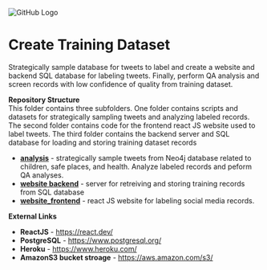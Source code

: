 ![GitHub Logo](/Images/Matching.jpg )

# Create Training Dataset
Strategically sample database for tweets to label and create a website and backend SQL database for labeling tweets.  Finally, perform QA analysis and screen records with low confidence of quality from training dataset.


**Repository Structure** <br>
This folder contains three subfolders.  One folder contains scripts and datasets for strategically sampling tweets and analyzing labeled records.  The second folder contains code for the frontend react JS website used to label tweets.  The third folder contains the backend server and SQL database for loading and storing training dataset records

- **[analysis](https://github.com/larkinandy/ChildrensHealthSocialMediaASP3IRE/tree/master/deep_learning/create_training_dataset/analysis)** - strategically sample tweets from Neo4j database related to children, safe places, and health.  Analyze labeled records and peform QA analyses.  <br>
- **[website backend](https://github.com/larkinandy/ChildrensHealthSocialMediaASP3IRE/tree/master/deep_learning/create_training_dataset/website_backend)** - server for retreiving and storing training records from SQL database  <br>
- **[website_frontend](https://github.com/larkinandy/ChildrensHealthSocialMediaASP3IRE/tree/master/deep_learning/create_training_dataset/website_frontend)** - react JS website for labeling social media records. <br>

**External Links**
- **ReactJS** - https://react.dev/
- **PostgreSQL** - https://www.postgresql.org/
- **Heroku** - https://www.heroku.com/
- **AmazonS3 bucket stroage** - https://aws.amazon.com/s3/
